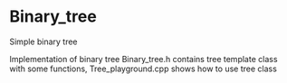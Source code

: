 # Binary_tree
Simple binary tree 

Implementation of binary tree
Binary_tree.h contains tree template class with some functions, Tree_playground.cpp shows how to use tree class
